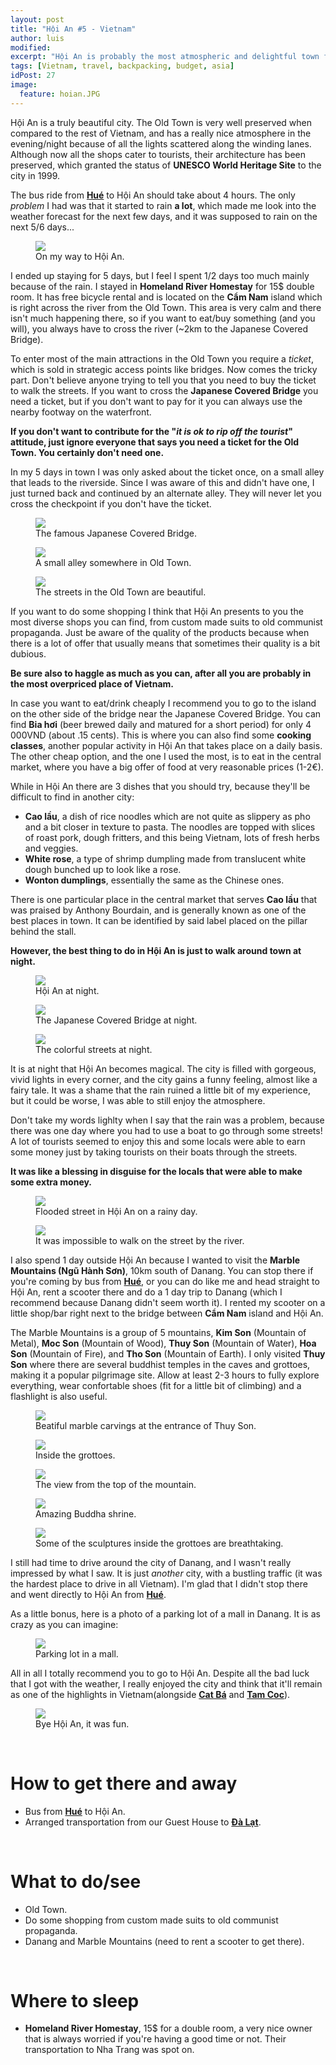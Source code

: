 ```yaml
---
layout: post
title: "Hội An #5 - Vietnam"
author: luis
modified:
excerpt: "Hội An is probably the most atmospheric and delightful town for tourists in Vietnam. The old town is very well preserved and bursts romantism."
tags: [Vietnam, travel, backpacking, budget, asia]
idPost: 27
image:
  feature: hoian.JPG
---
```


Hội An is a truly beautiful city. The Old Town is very well preserved when compared to the rest of Vietnam, and has a really nice atmosphere in the evening/night because of all the lights scattered along the winding lanes. Although now all the shops cater to tourists, their architecture has been preserved, which granted the status of <b>UNESCO World Heritage Site</b> to the city in 1999.

The bus ride from <b><a href="{{site.url}}/Hue" target="_blank">Hué</a></b> to Hội An should take about 4 hours. The only <i>problem</i> I had was that it started to rain <b>a lot</b>, which made me look into the weather forecast for the next few days, and it was supposed to rain on the next 5/6 days...

<figure>
	<a href="../images/vietnam/hoian/hoian1.JPG"><img src="../images/vietnam/hoian/hoian1.JPG"></a>
	<figcaption>On my way to Hội An.</figcaption>
</figure>

I ended up staying for 5 days, but I feel I spent 1/2 days too much mainly because of the rain. I stayed in <b>Homeland River Homestay</b> for 15$ double room. It has free bicycle rental and is located on the <b>Cẩm Nam</b> island which is right across the river from the Old Town. This area is very calm and there isn't much happening there, so if you want to eat/buy something (and you will), you always have to cross the river (~2km to the Japanese Covered Bridge).

To enter most of the main attractions in the Old Town you require a <i>ticket</i>, which is sold in strategic access points like bridges. Now comes the tricky part. Don't believe anyone trying to tell you that you need to buy the ticket to walk the streets. If you want to cross the <b>Japanese Covered Bridge</b> you need a ticket, but if you don't want to pay for it you can always use the nearby footway on the waterfront.

<b><highlight><middle>If you don't want to contribute for the "<i>it is ok to rip off the tourist</i>" attitude, just ignore everyone that says you need a ticket for the Old Town. You certainly don't need one.</middle></highlight></b>

In my 5 days in town I was only asked about the ticket once, on a small alley that leads to the riverside. Since I was aware of this and didn't have one, I just turned back and continued by an alternate alley. They will never let you cross the checkpoint if you don't have the ticket.

<figure>
	<a href="../images/vietnam/hoian/hoian2.JPG"><img src="../images/vietnam/hoian/hoian2.JPG"></a>
	<figcaption>The famous Japanese Covered Bridge.</figcaption>
</figure>

<figure>
	<a href="../images/vietnam/hoian/hoian3.JPG"><img src="../images/vietnam/hoian/hoian3.JPG"></a>
	<figcaption>A small alley somewhere in Old Town.</figcaption>
</figure>

<figure>
	<a href="../images/vietnam/hoian/hoian16.JPG"><img src="../images/vietnam/hoian/hoian16.JPG"></a>
	<figcaption>The streets in the Old Town are beautiful.</figcaption>
</figure>

If you want to do some shopping I think that Hội An presents to you the most diverse shops you can find, from custom made suits to old communist propaganda. Just be aware of the quality of the products because when there is a lot of offer that usually means that sometimes their quality is a bit dubious.

<b><highlight><middle>Be sure also to haggle as much as you can, after all you are probably in the most overpriced place of Vietnam.</middle></highlight></b>

In case you want to eat/drink cheaply I recommend you to go to the island on the other side of the bridge near the Japanese Covered Bridge. You can find <b>Bia hơi</b> (beer brewed daily and matured for a short period) for only 4 000VND (about .15 cents). This is where you can also find some <b>cooking classes</b>, another popular activity in Hội An that takes place on a daily basis. The other cheap option, and the one I used the most, is to eat in the central market, where you have a big offer of food at very reasonable prices (1-2€).

While in Hội An there are 3 dishes that you should try, because they'll be difficult to find in another city:
<br>
<ul>
<li><b>Cao lầu</b>, a dish of rice noodles which are not quite as slippery as pho and a bit closer in texture to pasta. The noodles are topped with slices of roast pork, dough fritters, and this being Vietnam, lots of fresh herbs and veggies.</li>
<li><b>White rose</b>, a type of shrimp dumpling made from translucent white dough bunched up to look like a rose.</li>
<li><b>Wonton dumplings</b>, essentially the same as the Chinese ones.</li>
</ul>

There is one particular place in the central market that serves <b>Cao lầu</b> that was praised by Anthony Bourdain, and is generally known as one of the best places in town. It can be identified by said label placed on the pillar behind the stall.

<b><highlight><middle>However, the best thing to do in Hội An is just to walk around town at night.</middle></highlight></b>

<figure>
	<a href="../images/vietnam/hoian/hoian4.JPG"><img src="../images/vietnam/hoian/hoian4.JPG"></a>
	<figcaption>Hội An at night.</figcaption>
</figure>

<figure>
	<a href="../images/vietnam/hoian/hoian5.JPG"><img src="../images/vietnam/hoian/hoian5.JPG"></a>
	<figcaption>The Japanese Covered Bridge at night.</figcaption>
</figure>

<figure>
	<a href="../images/vietnam/hoian/hoian6.JPG"><img src="../images/vietnam/hoian/hoian6.JPG"></a>
	<figcaption>The colorful streets at night.</figcaption>
</figure>

It is at night that Hội An becomes magical. The city is filled with gorgeous, vivid lights in every corner, and the city gains a funny feeling, almost like a fairy tale. It was a shame that the rain ruined a little bit of my experience, but it could be worse, I was able to still enjoy the atmosphere. 

Don't take my words lighlty when I say that the rain was a problem, because there was one day where you had to use a boat to go through some streets! A lot of tourists seemed to enjoy this and some locals were able to earn some money just by taking tourists on their boats through the streets.

<b><highlight><middle>It was like a blessing in disguise for the locals that were able to make some extra money.</middle></highlight></b>

<figure>
	<a href="../images/vietnam/hoian/hoian8.JPG"><img src="../images/vietnam/hoian/hoian8.JPG"></a>
	<figcaption>Flooded street in Hội An on a rainy day.</figcaption>
</figure>

<figure>
	<a href="../images/vietnam/hoian/hoian9.JPG"><img src="../images/vietnam/hoian/hoian9.JPG"></a>
	<figcaption>It was impossible to walk on the street by the river.</figcaption>
</figure>

I also spend 1 day outside Hội An because I wanted to visit the <b>Marble Mountains (Ngũ Hành Sơn)</b>, 10km south of Danang. You can stop there if you're coming by bus from <b><a href="{{site.url}}/Hue" target="_blank">Hué</a></b>, or you can do like me and head straight to Hội An, rent a scooter there and do a 1 day trip to Danang (which I recommend because Danang didn't seem worth it). I rented my scooter on a little shop/bar right next to the bridge between <b>Cẩm Nam</b> island and Hội An.

The Marble Mountains is a group of 5 mountains, <b>Kim Son</b> (Mountain of Metal), <b>Moc Son</b> (Mountain of Wood), <b>Thuy Son</b> (Mountain of Water), <b>Hoa Son</b> (Mountain of Fire), and <b>Tho Son</b> (Mountain of Earth). I only visited <b>Thuy Son</b> where there are several buddhist temples in the caves and grottoes, making it a popular pilgrimage site. Allow at least 2-3 hours to fully explore everything, wear confortable shoes (fit for a little bit of climbing) and a flashlight is also useful.

<figure>
	<a href="../images/vietnam/hoian/hoian10.JPG"><img src="../images/vietnam/hoian/hoian10.JPG"></a>
	<figcaption>Beatiful marble carvings at the entrance of Thuy Son.</figcaption>
</figure>

<figure>
	<a href="../images/vietnam/hoian/hoian11.JPG"><img src="../images/vietnam/hoian/hoian11.JPG"></a>
	<figcaption>Inside the grottoes.</figcaption>
</figure>

<figure>
	<a href="../images/vietnam/hoian/hoian12.JPG"><img src="../images/vietnam/hoian/hoian12.JPG"></a>
	<figcaption>The view from the top of the mountain.</figcaption>
</figure>

<figure>
	<a href="../images/vietnam/hoian/hoian13.JPG"><img src="../images/vietnam/hoian/hoian13.JPG"></a>
	<figcaption>Amazing Buddha shrine.</figcaption>
</figure>

<figure>
	<a href="../images/vietnam/hoian/hoian14.JPG"><img src="../images/vietnam/hoian/hoian14.JPG"></a>
	<figcaption>Some of the sculptures inside the grottoes are breathtaking.</figcaption>
</figure>

I still had time to drive around the city of Danang, and I wasn't really impressed by what I saw. It is just <i>another</i> city, with a bustling traffic (it was the hardest place to drive in all Vietnam). I'm glad that I didn't stop there and went directly to Hội An from <b><a href="{{site.url}}/Hue" target="_blank">Hué</a></b>.

As a little bonus, here is a photo of a parking lot of a mall in Danang. It is as crazy as you can imagine:

<figure>
	<a href="../images/vietnam/hoian/hoian15.JPG"><img src="../images/vietnam/hoian/hoian15.JPG"></a>
	<figcaption>Parking lot in a mall.</figcaption>
</figure>

All in all I totally recommend you to go to Hội An. Despite all the bad luck that I got with the weather, I really enjoyed the city and think that it'll remain as one of the highlights in Vietnam(alongside <b><a href="{{site.url}}/CatBa" target="_blank">Cat Bá</a></b> and <b><a href="{{site.url}}/TamCoc" target="_blank">Tam Coc</a></b>).

<figure>
	<a href="../images/vietnam/hoian/hoian7.JPG"><img src="../images/vietnam/hoian/hoian7.JPG"></a>
	<figcaption>Bye Hội An, it was fun.</figcaption>
</figure>

<br>
<h1>How to get there and away</h1>
<ul>
<li>Bus from <b><a href="{{site.url}}/Hue" target="_blank">Hué</a></b> to Hội An.</li>
<li>Arranged transportation from our Guest House to <b><a href="{{site.url}}/Dalat" target="_blank">Đà Lạt</a></b>.</li>
</ul>

<br>
<h1>What to do/see</h1>
<ul>
<li>Old Town.</li>
<li>Do some shopping from custom made suits to old communist propaganda.</li>
<li>Danang and Marble Mountains (need to rent a scooter to get there).</li>
</ul>

<br>
<h1>Where to sleep</h1>
<ul>
<li><b>Homeland River Homestay</b>, 15$ for a double room, a very nice owner that is always worried if you're having a good time or not. Their transportation to Nha Trang was spot on.</li>
</ul>